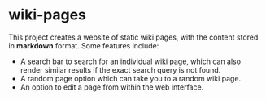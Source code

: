 # wiki-pages

This project creates a website of static wiki pages, with the content stored in **markdown** format.
Some features include:
- A search bar to search for an individual wiki page, which can also render similar results if the exact search query is not found.
- A random page option which can take you to a random wiki page.
- An option to edit a page from within the web interface.
